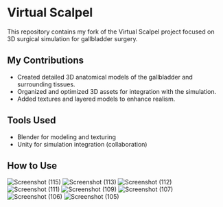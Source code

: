 # Virtual Scalpel

This repository contains my fork of the Virtual Scalpel project focused on 3D surgical simulation for gallbladder surgery.

## My Contributions
- Created detailed 3D anatomical models of the gallbladder and surrounding tissues.
- Organized and optimized 3D assets for integration with the simulation.
- Added textures and layered models to enhance realism.

## Tools Used
- Blender for modeling and texturing
- Unity for simulation integration (collaboration)

## How to Use
![Screenshot (115)](https://github.com/user-attachments/assets/ef166109-64cd-4c3b-8666-e842322c06e9)
![Screenshot (113)](https://github.com/user-attachments/assets/2cdfac51-421b-49ec-89e7-e70a850fd539)
![Screenshot (112)](https://github.com/user-attachments/assets/1bde6aeb-092b-42d0-9986-dc397e098b68)
![Screenshot (111)](https://github.com/user-attachments/assets/12d85658-d98b-4387-982e-183f7a4526d6)
![Screenshot (109)](https://github.com/user-attachments/assets/0adfe6d3-4977-4c55-bd9c-930c00f3b1c0)
![Screenshot (107)](https://github.com/user-attachments/assets/9110d885-e518-4bd0-8522-40ea8c972337)
![Screenshot (106)](https://github.com/user-attachments/assets/4066fa32-e7b4-423a-9003-6b9072c11777)
![Screenshot (105)](https://github.com/user-attachments/assets/fa018cbf-8f1f-4a8a-bd10-21952a9b851f)
